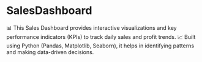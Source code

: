 # SalesDashboard
📊 This Sales Dashboard provides interactive visualizations and key performance indicators (KPIs) to track daily sales and profit trends.
📈 Built using Python (Pandas, Matplotlib, Seaborn), it helps in identifying patterns and making data-driven decisions.

